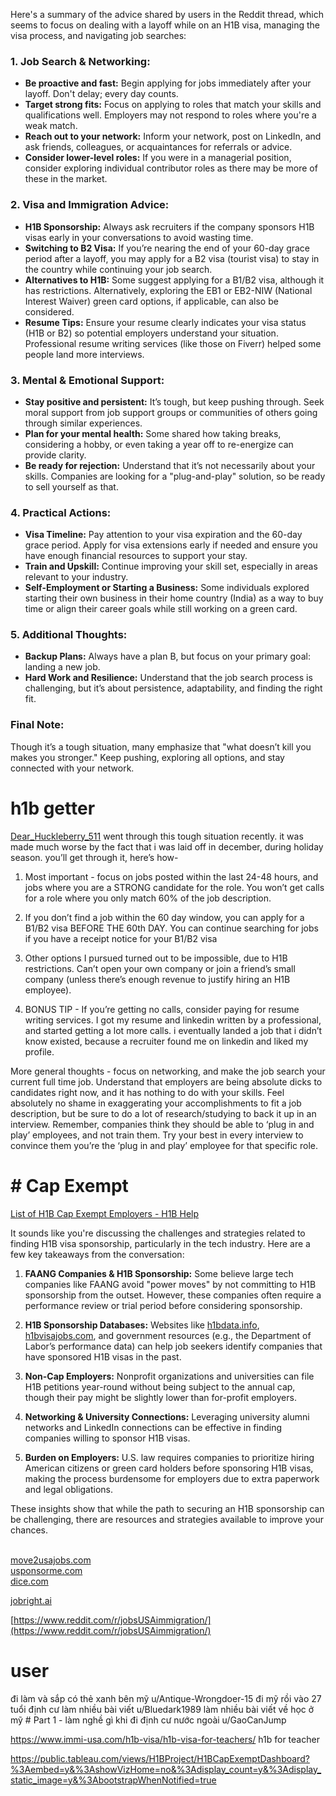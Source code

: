 Here's a summary of the advice shared by users in the Reddit thread, which seems to focus on dealing with a layoff while on an H1B visa, managing the visa process, and navigating job searches:

### 1. **Job Search & Networking:**

- **Be proactive and fast:** Begin applying for jobs immediately after your layoff. Don't delay; every day counts.
- **Target strong fits:** Focus on applying to roles that match your skills and qualifications well. Employers may not respond to roles where you're a weak match.
- **Reach out to your network:** Inform your network, post on LinkedIn, and ask friends, colleagues, or acquaintances for referrals or advice.
- **Consider lower-level roles:** If you were in a managerial position, consider exploring individual contributor roles as there may be more of these in the market.

### 2. **Visa and Immigration Advice:**

- **H1B Sponsorship:** Always ask recruiters if the company sponsors H1B visas early in your conversations to avoid wasting time.
- **Switching to B2 Visa:** If you’re nearing the end of your 60-day grace period after a layoff, you may apply for a B2 visa (tourist visa) to stay in the country while continuing your job search.
- **Alternatives to H1B:** Some suggest applying for a B1/B2 visa, although it has restrictions. Alternatively, exploring the EB1 or EB2-NIW (National Interest Waiver) green card options, if applicable, can also be considered.
- **Resume Tips:** Ensure your resume clearly indicates your visa status (H1B or B2) so potential employers understand your situation. Professional resume writing services (like those on Fiverr) helped some people land more interviews.

### 3. **Mental & Emotional Support:**

- **Stay positive and persistent:** It’s tough, but keep pushing through. Seek moral support from job support groups or communities of others going through similar experiences.
- **Plan for your mental health:** Some shared how taking breaks, considering a hobby, or even taking a year off to re-energize can provide clarity.
- **Be ready for rejection:** Understand that it’s not necessarily about your skills. Companies are looking for a "plug-and-play" solution, so be ready to sell yourself as that.

### 4. **Practical Actions:**

- **Visa Timeline:** Pay attention to your visa expiration and the 60-day grace period. Apply for visa extensions early if needed and ensure you have enough financial resources to support your stay.
- **Train and Upskill:** Continue improving your skill set, especially in areas relevant to your industry.
- **Self-Employment or Starting a Business:** Some individuals explored starting their own business in their home country (India) as a way to buy time or align their career goals while still working on a green card.

### 5. **Additional Thoughts:**

- **Backup Plans:** Always have a plan B, but focus on your primary goal: landing a new job.
- **Hard Work and Resilience:** Understand that the job search process is challenging, but it’s about persistence, adaptability, and finding the right fit.

### Final Note:

Though it’s a tough situation, many emphasize that "what doesn’t kill you makes you stronger." Keep pushing, exploring all options, and stay connected with your network.
# h1b  getter 
[Dear_Huckleberry_511](https://www.reddit.com/user/Dear_Huckleberry_511/)
went through this tough situation recently. it was made much worse by the fact that i was laid off in december, during holiday season. you’ll get through it, here’s how-

1. Most important - focus on jobs posted within the last 24-48 hours, and jobs where you are a STRONG candidate for the role. You won’t get calls for a role where you only match 60% of the job description.
    
2. If you don’t find a job within the 60 day window, you can apply for a B1/B2 visa BEFORE THE 60th DAY. You can continue searching for jobs if you have a receipt notice for your B1/B2 visa
    
3. Other options I pursued turned out to be impossible, due to H1B restrictions. Can’t open your own company or join a friend’s small company (unless there’s enough revenue to justify hiring an H1B employee).
    
4. BONUS TIP - If you’re getting no calls, consider paying for resume writing services. I got my resume and linkedin written by a professional, and started getting a lot more calls. i eventually landed a job that i didn’t know existed, because a recruiter found me on linkedin and liked my profile.
    

More general thoughts - focus on networking, and make the job search your current full time job. Understand that employers are being absolute dicks to candidates right now, and it has nothing to do with your skills. Feel absolutely no shame in exaggerating your accomplishments to fit a job description, but be sure to do a lot of research/studying to back it up in an interview. Remember, companies think they should be able to ‘plug in and play’ employees, and not train them. Try your best in every interview to convince them you’re the ‘plug in and play’ employee for that specific role.
# # Cap Exempt  
[List of H1B Cap Exempt Employers - H1B Help](https://h1b.io/blog/list-h1b-cap-exempt-employers/)





It sounds like you're discussing the challenges and strategies related to finding H1B visa sponsorship, particularly in the tech industry. Here are a few key takeaways from the conversation:

1. **FAANG Companies & H1B Sponsorship:** Some believe large tech companies like FAANG avoid "power moves" by not committing to H1B sponsorship from the outset. However, these companies often require a performance review or trial period before considering sponsorship.
    
2. **H1B Sponsorship Databases:** Websites like [h1bdata.info](https://h1bdata.info/), [h1bvisajobs.com](https://h1bvisajobs.com/), and government resources (e.g., the Department of Labor’s performance data) can help job seekers identify companies that have sponsored H1B visas in the past.
    
3. **Non-Cap Employers:** Nonprofit organizations and universities can file H1B petitions year-round without being subject to the annual cap, though their pay might be slightly lower than for-profit employers.
    
4. **Networking & University Connections:** Leveraging university alumni networks and LinkedIn connections can be effective in finding companies willing to sponsor H1B visas.
    
5. **Burden on Employers:** U.S. law requires companies to prioritize hiring American citizens or green card holders before sponsoring H1B visas, making the process burdensome for employers due to extra paperwork and legal obligations.
    

These insights show that while the path to securing an H1B sponsorship can be challenging, there are resources and strategies available to improve your chances.


[  
move2usajobs.com](http://move2usajobs.com/)  
[usponsorme.com](http://usponsorme.com/)  
[dice.com](http://dice.com/)

[jobright.ai](http://jobright.ai/)

[https://www.reddit.com/r/jobsUSAimmigration/](https://www.reddit.com/r/jobsUSAimmigration/)


# user 
đi làm và sắp có thẻ xanh bên mỹ
u/Antique-Wrongdoer-15 
đi mỹ rồi vào 27 tuổi định cư  làm nhiều bài viết 
u/Bluedark1989
làm nhiều bài viết về học ở mỹ # Part 1 - làm nghề gì khi đi định cư nước ngoài
u/GaoCanJump


https://www.immi-usa.com/h1b-visa/h1b-visa-for-teachers/ 
h1b for teacher 







https://public.tableau.com/views/H1BProject/H1BCapExemptDashboard?%3Aembed=y&%3AshowVizHome=no&%3Adisplay_count=y&%3Adisplay_static_image=y&%3AbootstrapWhenNotified=true